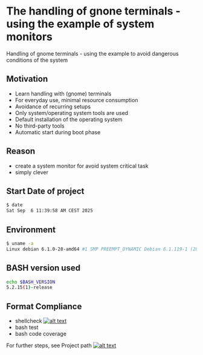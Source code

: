 # The handling of gnone terminals - using the example of system monitors
<!-- keep the format -->
Handling of gnome terminals - using the example to avoid dangerous conditions of the system
<!-- keep the format -->
## Motivation
<!-- keep the format -->
- Learn handling with (gnome) terminals
- For everyday use, minimal resource consumption
- Avoidance of recurring setups
- Only system/operating system tools are used
- Default installation of the operating system
- No third-party tools
- Automatic start during boot phase
<!-- keep the format -->
## Reason
<!-- keep the format -->
- create a system monitor for avoid system critical task
- simply clever
<!-- keep the format -->
## Start Date of project
<!-- keep the format -->
```bash <!-- markdownlint-disable-line code-block-style -->
$ date
Sat Sep  6 11:39:58 AM CEST 2025
```
<!-- keep the format -->
## Environment
<!-- keep the format -->
```bash <!-- markdownlint-disable-line code-block-style -->
$ uname -a
Linux debian 6.1.0-28-amd64 #1 SMP PREEMPT_DYNAMIC Debian 6.1.119-1 (2024-11-22) x86_64 GNU/Linux
```
<!-- keep the format -->
## BASH version used
<!-- To comply with the format -->
```bash
echo $BASH_VERSION
5.2.15(1)-release
```
<!-- keep the format -->
## Format Compliance
<!-- keep the format -->
- shellcheck [![alt text][1]](phttps://www.shellcheck.net)
- bash test
- bash code coverage

<!-- keep the format -->
For further steps, see Project path [![alt text][1]](project_path.md)
<!-- make folder and download the link sign vai curl -->
<!-- mkdir -p img && curl --create-dirs --output-dir img -O  "https://raw.githubusercontent.com/MathiasStadler/link_symbol_svg/refs/heads/main/link_symbol.svg"-->
<!-- Link sign - Don't Found a better way :-( - You know a better method? - **send me a email** -->
[1]: ./img/link_symbol.svg
<!-- keep the format -->